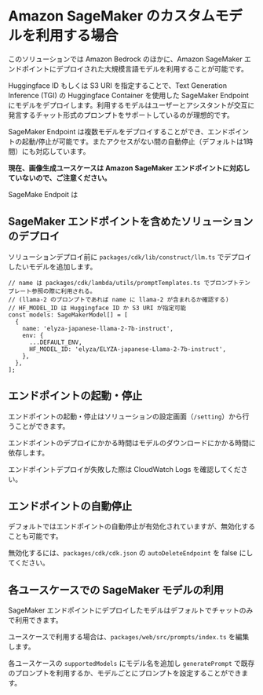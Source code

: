 # Amazon SageMaker のカスタムモデルを利用する場合

このソリューションでは Amazon Bedrock のほかに、Amazon SageMaker エンドポイントにデプロイされた大規模言語モデルを利用することが可能です。

Huggingface ID もしくは S3 URI を指定することで、Text Generation Inference (TGI) の Huggingface Container を使用した SageMaker Endpoint にモデルをデプロイします。利用するモデルはユーザーとアシスタントが交互に発言するチャット形式のプロンプトをサポートしているのが理想的です。

SageMaker Endpoint は複数モデルをデプロイすることができ、エンドポイントの起動/停止が可能です。またアクセスがない間の自動停止（デフォルトは1時間）にも対応しています。

**現在、画像生成ユースケースは Amazon SageMaker エンドポイントに対応していないので、ご注意ください。**

SageMake Endpoit は

## SageMaker エンドポイントを含めたソリューションのデプロイ

ソリューションデプロイ前に `packages/cdk/lib/construct/llm.ts` でデプロイしたいモデルを追加します。

```
// name は packages/cdk/lambda/utils/promptTemplates.ts でプロンプトテンプレート参照の際に利用される。
// (llama-2 のプロンプトであれば name に llama-2 が含まれるか確認する)
// HF_MODEL_ID は Huggingface ID か S3 URI が指定可能
const models: SageMakerModel[] = [
  {
    name: 'elyza-japanese-llama-2-7b-instruct',
    env: {
      ...DEFAULT_ENV,
      HF_MODEL_ID: 'elyza/ELYZA-japanese-Llama-2-7b-instruct',
    },
  },
];
```

## エンドポイントの起動・停止

エンドポイントの起動・停止はソリューションの設定画面（`/setting`）から行うことができます。

エンドポイントのデプロイにかかる時間はモデルのダウンロードにかかる時間に依存します。

エンドポイントデプロイが失敗した際は CloudWatch Logs を確認してください。

## エンドポイントの自動停止

デフォルトではエンドポイントの自動停止が有効化されていますが、無効化することも可能です。

無効化するには、`packages/cdk/cdk.json` の `autoDeleteEndpoint` を false にしてください。

## 各ユースケースでの SageMaker モデルの利用

SageMaker エンドポイントにデプロイしたモデルはデフォルトでチャットのみで利用できます。

ユースケースで利用する場合は、`packages/web/src/prompts/index.ts` を編集します。

各ユースケースの `supportedModels` にモデル名を追加し `generatePrompt` で既存のプロンプトを利用するか、モデルごとにプロンプトを設定することができます。
